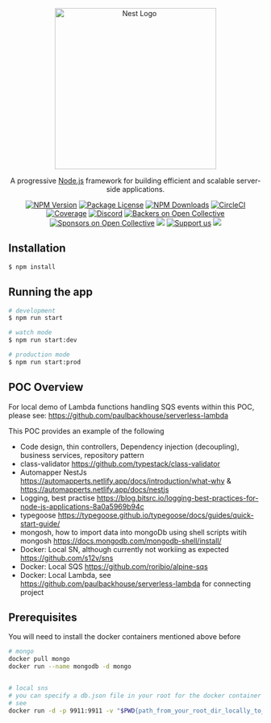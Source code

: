 <p align="center">
  <a href="http://nestjs.com/" target="blank"><img src="https://nestjs.com/img/logo_text.svg" width="320" alt="Nest Logo" /></a>
</p>

[circleci-image]: https://img.shields.io/circleci/build/github/nestjs/nest/master?token=abc123def456
[circleci-url]: https://circleci.com/gh/nestjs/nest

  <p align="center">A progressive <a href="http://nodejs.org" target="_blank">Node.js</a> framework for building efficient and scalable server-side applications.</p>
    <p align="center">
<a href="https://www.npmjs.com/~nestjscore" target="_blank"><img src="https://img.shields.io/npm/v/@nestjs/core.svg" alt="NPM Version" /></a>
<a href="https://www.npmjs.com/~nestjscore" target="_blank"><img src="https://img.shields.io/npm/l/@nestjs/core.svg" alt="Package License" /></a>
<a href="https://www.npmjs.com/~nestjscore" target="_blank"><img src="https://img.shields.io/npm/dm/@nestjs/common.svg" alt="NPM Downloads" /></a>
<a href="https://circleci.com/gh/nestjs/nest" target="_blank"><img src="https://img.shields.io/circleci/build/github/nestjs/nest/master" alt="CircleCI" /></a>
<a href="https://coveralls.io/github/nestjs/nest?branch=master" target="_blank"><img src="https://coveralls.io/repos/github/nestjs/nest/badge.svg?branch=master#9" alt="Coverage" /></a>
<a href="https://discord.gg/G7Qnnhy" target="_blank"><img src="https://img.shields.io/badge/discord-online-brightgreen.svg" alt="Discord"/></a>
<a href="https://opencollective.com/nest#backer" target="_blank"><img src="https://opencollective.com/nest/backers/badge.svg" alt="Backers on Open Collective" /></a>
<a href="https://opencollective.com/nest#sponsor" target="_blank"><img src="https://opencollective.com/nest/sponsors/badge.svg" alt="Sponsors on Open Collective" /></a>
  <a href="https://paypal.me/kamilmysliwiec" target="_blank"><img src="https://img.shields.io/badge/Donate-PayPal-ff3f59.svg"/></a>
    <a href="https://opencollective.com/nest#sponsor"  target="_blank"><img src="https://img.shields.io/badge/Support%20us-Open%20Collective-41B883.svg" alt="Support us"></a>
  <a href="https://twitter.com/nestframework" target="_blank"><img src="https://img.shields.io/twitter/follow/nestframework.svg?style=social&label=Follow"></a>
</p>
  <!--[![Backers on Open Collective](https://opencollective.com/nest/backers/badge.svg)](https://opencollective.com/nest#backer)
  [![Sponsors on Open Collective](https://opencollective.com/nest/sponsors/badge.svg)](https://opencollective.com/nest#sponsor)-->

## Installation

```bash
$ npm install
```

## Running the app

```bash
# development
$ npm run start

# watch mode
$ npm run start:dev

# production mode
$ npm run start:prod
```

## POC Overview

For local demo of Lambda functions handling SQS events within this POC, please see: https://github.com/paulbackhouse/serverless-lambda

This POC provides an example of the following

- Code design, thin controllers, Dependency injection (decoupling), business services, repository pattern
- class-validator https://github.com/typestack/class-validator
- Automapper NestJs https://automapperts.netlify.app/docs/introduction/what-why & https://automapperts.netlify.app/docs/nestjs
- Logging, best practise https://blog.bitsrc.io/logging-best-practices-for-node-js-applications-8a0a5969b94c 
- typegoose https://typegoose.github.io/typegoose/docs/guides/quick-start-guide/
- mongosh, how to import data into mongoDb using shell scripts witih mongosh https://docs.mongodb.com/mongodb-shell/install/
- Docker: Local SN, although currently not workiing as expected https://github.com/s12v/sns
- Docker: Local SQS https://github.com/roribio/alpine-sqs
- Docker: Local Lambda, see https://github.com/paulbackhouse/serverless-lambda for connecting project

## Prerequisites

You will need to install the docker containers mentioned above before

```bash
# mongo
docker pull mongo
docker run --name mongodb -d mongo


# local sns
# you can specify a db.json file in your root for the docker container to run using local config
# see
docker run -d -p 9911:9911 -v "$PWD{path_from_your_root_dir_locally_to_db.json}":/etc/sns s12v/sns

```




